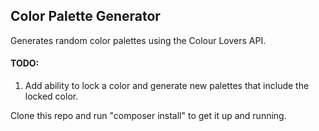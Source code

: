 ## Color Palette Generator

Generates random color palettes using the Colour Lovers API.

#### TODO:

1. Add ability to lock a color and generate new palettes that include the locked color.

Clone this repo and run "composer install" to get it up and running.